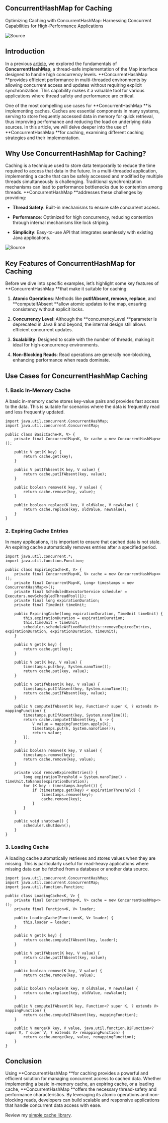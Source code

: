 
## ConcurrentHashMap for Caching

Optimizing Caching with ConcurrentHashMap: Harnessing Concurrent Capabilities for High-Performance Applications

![[Source](https://media.geeksforgeeks.org/wp-content/uploads/20200916182759/ConcurrentMapinJava.png)](https://cdn-images-1.medium.com/max/NaN/0*8RArEzlUNBWkFHD5.png)

## Introduction

In a previous [article](https://medium.com/@alxkm/concurrentmap-guide-8aea0e2a970e), we explored the fundamentals of **ConcurrentHashMap**, a thread-safe implementation of the Map interface designed to handle high concurrency levels. **ConcurrentHashMap **provides efficient performance in multi-threaded environments by allowing concurrent access and updates without requiring explicit synchronization. This capability makes it a valuable tool for various applications where thread safety and performance are critical.

One of the most compelling use cases for **ConcurrentHashMap **is implementing caches. Caches are essential components in many systems, serving to store frequently accessed data in memory for quick retrieval, thus improving performance and reducing the load on underlying data sources. In this article, we will delve deeper into the use of **ConcurrentHashMap **for caching, examining different caching strategies and their implementation.

## Why Use ConcurrentHashMap for Caching?

Caching is a technique used to store data temporarily to reduce the time required to access that data in the future. In a multi-threaded application, implementing a cache that can be safely accessed and modified by multiple threads simultaneously is challenging. Traditional synchronization mechanisms can lead to performance bottlenecks due to contention among threads. **ConcurrentHashMap **addresses these challenges by providing:

* **Thread Safety**: Built-in mechanisms to ensure safe concurrent access.

* **Performance**: Optimized for high concurrency, reducing contention through internal mechanisms like lock striping.

* **Simplicity**: Easy-to-use API that integrates seamlessly with existing Java applications.

![[Source](https://lh5.googleusercontent.com/RHzhZ1BT26RvvSgS9Dqx_N1-tPEqhEDwfTpQnvh1RistQvOYUK5RohHpsx0VBDKV3oPsyS4tdPulhbNF-lwrYzQDp4PXVjeTKuXjYhFPoJdK3sWcrrz-nfniscv3WRTv2bvlDZ4=w1200-h630-p-k-no-nu)](https://cdn-images-1.medium.com/max/2000/0*22FXqhzIUeDKPa0h)

## Key Features of ConcurrentHashMap for Caching

Before we dive into specific examples, let’s highlight some key features of **ConcurrentHashMap **that make it suitable for caching:

1. **Atomic Operations**: Methods like **putIfAbsent, remove, replace**, and **computeIfAbsent **allow atomic updates to the map, ensuring consistency without explicit locks.

2. **Concurrency Level**: Although the **concurrencyLevel **parameter is deprecated in Java 8 and beyond, the internal design still allows efficient concurrent updates.

3. **Scalability**: Designed to scale with the number of threads, making it ideal for high-concurrency environments.

4. **Non-Blocking Reads**: Read operations are generally non-blocking, enhancing performance when reads dominate.

## Use Cases for ConcurrentHashMap Caching

### 1. Basic In-Memory Cache

A basic in-memory cache stores key-value pairs and provides fast access to the data. This is suitable for scenarios where the data is frequently read and less frequently updated.

    import java.util.concurrent.ConcurrentHashMap;
    import java.util.concurrent.ConcurrentMap;
    
    public class BasicCache<K, V> {
        private final ConcurrentMap<K, V> cache = new ConcurrentHashMap<>();
    
        public V get(K key) {
            return cache.get(key);
        }
    
        public V putIfAbsent(K key, V value) {
            return cache.putIfAbsent(key, value);
        }
    
        public boolean remove(K key, V value) {
            return cache.remove(key, value);
        }
    
        public boolean replace(K key, V oldValue, V newValue) {
            return cache.replace(key, oldValue, newValue);
        }
    }

### 2. Expiring Cache Entries

In many applications, it is important to ensure that cached data is not stale. An expiring cache automatically removes entries after a specified period.

    import java.util.concurrent.*;
    import java.util.function.Function;
    
    public class ExpiringCache<K, V> {
        private final ConcurrentMap<K, V> cache = new ConcurrentHashMap<>();
        private final ConcurrentMap<K, Long> timestamps = new ConcurrentHashMap<>();
        private final ScheduledExecutorService scheduler = Executors.newScheduledThreadPool(1);
        private final long expirationDuration;
        private final TimeUnit timeUnit;
    
        public ExpiringCache(long expirationDuration, TimeUnit timeUnit) {
            this.expirationDuration = expirationDuration;
            this.timeUnit = timeUnit;
            scheduler.scheduleAtFixedRate(this::removeExpiredEntries, expirationDuration, expirationDuration, timeUnit);
        }
    
        public V get(K key) {
            return cache.get(key);
        }
    
        public V put(K key, V value) {
            timestamps.put(key, System.nanoTime());
            return cache.put(key, value);
        }
    
        public V putIfAbsent(K key, V value) {
            timestamps.putIfAbsent(key, System.nanoTime());
            return cache.putIfAbsent(key, value);
        }
    
        public V computeIfAbsent(K key, Function<? super K, ? extends V> mappingFunction) {
            timestamps.putIfAbsent(key, System.nanoTime());
            return cache.computeIfAbsent(key, k -> {
                V value = mappingFunction.apply(k);
                timestamps.put(k, System.nanoTime());
                return value;
            });
        }
    
        public boolean remove(K key, V value) {
            timestamps.remove(key);
            return cache.remove(key, value);
        }
    
        private void removeExpiredEntries() {
            long expirationThreshold = System.nanoTime() - timeUnit.toNanos(expirationDuration);
            for (K key : timestamps.keySet()) {
                if (timestamps.get(key) < expirationThreshold) {
                    timestamps.remove(key);
                    cache.remove(key);
                }
            }
        }
    
        public void shutdown() {
            scheduler.shutdown();
        }
    }

### 3. Loading Cache

A loading cache automatically retrieves and stores values when they are missing. This is particularly useful for read-heavy applications where missing data can be fetched from a database or another data source.

    import java.util.concurrent.ConcurrentHashMap;
    import java.util.concurrent.ConcurrentMap;
    import java.util.function.Function;
    
    public class LoadingCache<K, V> {
        private final ConcurrentMap<K, V> cache = new ConcurrentHashMap<>();
        private final Function<K, V> loader;
    
        public LoadingCache(Function<K, V> loader) {
            this.loader = loader;
        }
    
        public V get(K key) {
            return cache.computeIfAbsent(key, loader);
        }
    
        public V putIfAbsent(K key, V value) {
            return cache.putIfAbsent(key, value);
        }
    
        public boolean remove(K key, V value) {
            return cache.remove(key, value);
        }
    
        public boolean replace(K key, V oldValue, V newValue) {
            return cache.replace(key, oldValue, newValue);
        }
    
        public V computeIfAbsent(K key, Function<? super K, ? extends V> mappingFunction) {
            return cache.computeIfAbsent(key, mappingFunction);
        }
    
        public V merge(K key, V value, java.util.function.BiFunction<? super V, ? super V, ? extends V> remappingFunction) {
            return cache.merge(key, value, remappingFunction);
        }
    }

## Conclusion

Using **ConcurrentHashMap **for caching provides a powerful and efficient solution for managing concurrent access to cached data. Whether implementing a basic in-memory cache, an expiring cache, or a loading cache, **ConcurrentHashMap **offers the necessary thread-safety and performance characteristics. By leveraging its atomic operations and non-blocking reads, developers can build scalable and responsive applications that handle concurrent data access with ease.

Review my [simple cache library](https://github.com/alxkm/cache).
